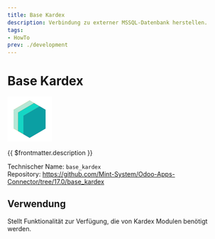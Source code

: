 ```yaml
---
title: Base Kardex
description: Verbindung zu externer MSSQL-Datenbank herstellen.
tags:
- HowTo
prev: ./development
---
```

# Base Kardex
![](attachments/icons_odoo_mint_system.png)

{{ $frontmatter.description }}

Technischer Name: `base_kardex`\
Repository: <https://github.com/Mint-System/Odoo-Apps-Connector/tree/17.0/base_kardex>

## Verwendung

Stellt Funktionalität zur Verfügung, die von Kardex Modulen benötigt werden.